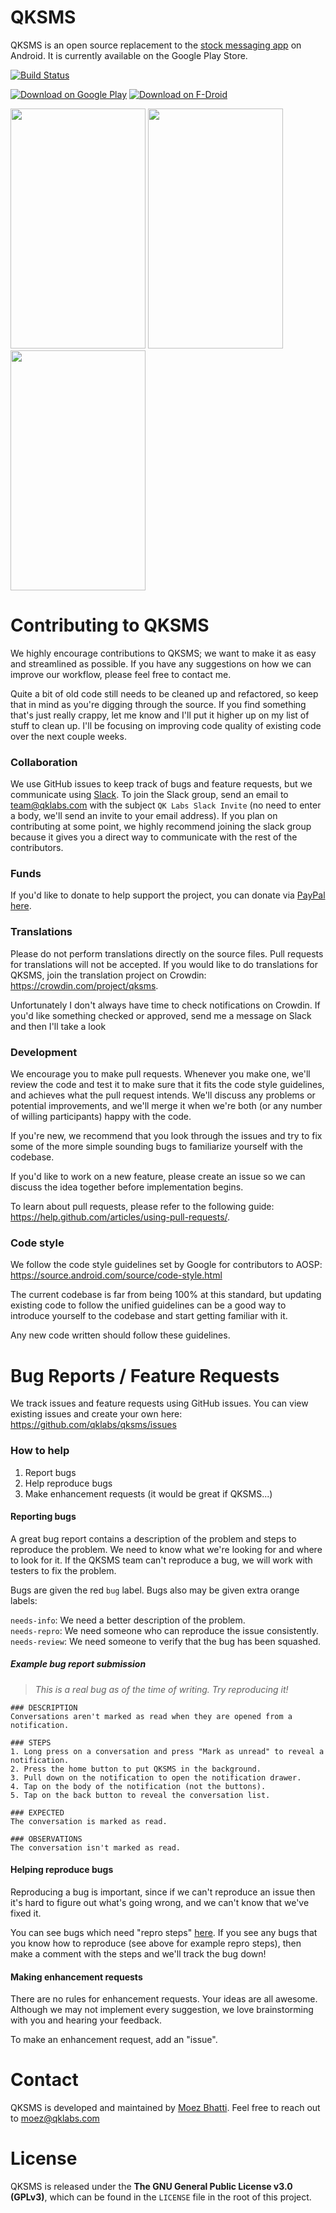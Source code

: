 # QKSMS

QKSMS is an open source replacement to the [stock messaging app](https://github.com/android/platform_packages_apps_mms) on Android. It is currently available on the Google Play Store.

[![Build Status](https://travis-ci.org/qklabs/qksms.svg?branch=master)](https://travis-ci.org/qklabs/qksms)

[![Download on Google Play](http://i.imgur.com/rHhHvZw.png)](https://play.google.com/store/apps/details?id=com.moez.QKSMS)
[![Download on F-Droid](https://f-droid.org/wiki/images/0/06/F-Droid-button_get-it-on.png)](https://f-droid.org/repository/browse/?fdid=com.moez.QKSMS)

<img src="http://i.imgur.com/uwWmDv9.png" width="216" height="384" />
<img src="http://i.imgur.com/p7063VN.png" width="216" height="384" />
<img src="http://i.imgur.com/Z8Rqb7A.png" width="216" height="384" />

# Contributing to QKSMS

We highly encourage contributions to QKSMS; we want to make it as easy and streamlined as possible. If you have any suggestions on how we can improve our workflow, please feel free to contact me.

Quite a bit of old code still needs to be cleaned up and refactored, so keep that in mind as you're digging through the source. If you find something that's just really crappy, let me know and I'll put it higher up on my list of stuff to clean up. I'll be focusing on improving code quality of existing code over the next couple weeks.

### Collaboration

We use GitHub issues to keep track of bugs and feature requests, but we communicate using [Slack](https://qklabs.slack.com/). To join the Slack group, send an email to team@qklabs.com with the subject `QK Labs Slack Invite` (no need to enter a body, we'll send an invite to your email address). If you plan on contributing at some point, we highly recommend joining the slack group because it gives you a direct way to communicate with the rest of the contributors.

### Funds

If you'd like to donate to help support the project, you can donate via [PayPal here](http://bit.ly/QKSMSDonation).

### Translations

Please do not perform translations directly on the source files. Pull requests for translations will not be accepted. If you would like to do translations for QKSMS, join the translation project on Crowdin: https://crowdin.com/project/qksms. 

Unfortunately I don't always have time to check notifications on Crowdin. If you'd like something checked or approved, send me a message on Slack and then I'll take a look

### Development

We encourage you to make pull requests. Whenever you make one, we'll review the code and test it to make sure that it fits the code style guidelines, and achieves what the pull request intends. We'll discuss any problems or potential improvements, and we'll merge it when we're both (or any number of willing participants) happy with the code.

If you're new, we recommend that you look through the issues and try to fix some of the more simple sounding bugs to familiarize yourself with the codebase.

If you'd like to work on a new feature, please create an issue so we can discuss the idea together before implementation begins.

To learn about pull requests, please refer to the following guide: https://help.github.com/articles/using-pull-requests/.

### Code style

We follow the code style guidelines set by Google for contributors to AOSP: https://source.android.com/source/code-style.html

The current codebase is far from being 100% at this standard, but updating existing code to follow the unified guidelines can be a good way to introduce yourself to the codebase and start getting familiar with it.

Any new code written should follow these guidelines.

# Bug Reports / Feature Requests

We track issues and feature requests using GitHub issues. You can view existing issues and create your own here: https://github.com/qklabs/qksms/issues

### How to help

1. Report bugs
2. Help reproduce bugs
3. Make enhancement requests (it would be great if QKSMS...)

#### Reporting bugs
A great bug report contains a description of the problem and steps to reproduce the problem. We need to know what we're looking for and where to look for it. If the QKSMS team can't reproduce a bug, we will work with testers to fix the problem.

Bugs are given the red `bug` label. Bugs also may be given extra orange labels:

`needs-info`: We need a better description of the problem.  
`needs-repro`: We need someone who can reproduce the issue consistently.  
`needs-review`: We need someone to verify that the bug has been squashed.

##### Example bug report submission
> *This is a real bug as of the time of writing. Try reproducing it!*

```
### DESCRIPTION
Conversations aren't marked as read when they are opened from a notification.

### STEPS
1. Long press on a conversation and press "Mark as unread" to reveal a notification.
2. Press the home button to put QKSMS in the background.
3. Pull down on the notification to open the notification drawer.
4. Tap on the body of the notification (not the buttons).
5. Tap on the back button to reveal the conversation list.

### EXPECTED
The conversation is marked as read.

### OBSERVATIONS
The conversation isn't marked as read.
```

#### Helping reproduce bugs
Reproducing a bug is important, since if we can't reproduce an issue then it's hard to figure out what's going wrong, and we can't know that we've fixed it. 

You can see bugs which need "repro steps" [here](https://github.com/qklabs/qksms/issues?q=is%3Aopen+is%3Aissue+label%3Aneeds-repro). If you see any bugs that you know how to reproduce (see above for example repro steps), then make a comment with the steps and we'll track the bug down!

#### Making enhancement requests
There are no rules for enhancement requests. Your ideas are all awesome. Although we may not implement every suggestion, we love brainstorming with you and hearing your feedback.

To make an enhancement request, add an "issue".

# Contact

QKSMS is developed and maintained by [Moez Bhatti](https://github.com/moezbhatti). Feel free to reach out to moez@qklabs.com

# License

QKSMS is released under the **The GNU General Public License v3.0 (GPLv3)**, which can be found in the `LICENSE` file in the root of this project.
